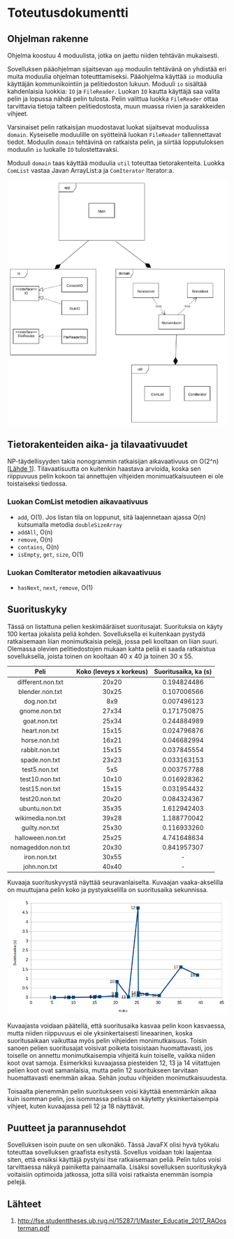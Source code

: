 # Toteutusdokumentti

## Ohjelman rakenne
Ohjelma koostuu 4 moduulista, jotka on jaettu niiden tehtävän mukaisesti. 

Sovelluksen pääohjelman sijaitsevan `app` moduulin tehtävänä on yhdistää eri muita moduulia ohjelman toteutttamiseksi. Pääohjelma käyttää `io` moduulia käyttäjän kommunikointiin ja pelitiedoston lukuun. Moduuli `io` sisältää kahdenlaisia luokkia: `IO` ja `FileReader`. Luokan `IO` kautta käyttäjä saa valita pelin ja lopussa nähdä pelin tulosta. Pelin valittua luokka `FileReader` ottaa tarvittavia tietoja talteen pelitiedostosta, muun muassa rivien ja sarakkeiden vihjeet.

Varsinaiset pelin ratkaisijan muodostavat luokat sijaitsevat moduulissa `domain`. Kyseiselle moduulille on syötteinä luokan `FileReader` tallennettavat tiedot. Moduulin `domain` tehtävinä on ratkaista pelin, ja siirtää lopputuloksen moduulin `io` luokalle `IO` tulostettavaksi.

Moduuli `domain` taas käyttää moduulia `util` toteuttaa tietorakenteita. Luokka `ComList` vastaa Javan ArrayList:a ja `ComIterator` Iterator:a.

![image](https://github.com/lchz/NonogramSolver/blob/master/documentation/packageDiagram.png "Package diagram")

## Tietorakenteiden aika- ja tilavaativuudet
NP-täydellisyyden takia nonogrammin ratkaisijan aikavaativuus on O(2^n)[[Lähde 1](https://github.com/lchz/NonogramSolver/blob/master/documentation/toteutusdokumentti.md#lähteet)]. Tilavaatisuutta on kuitenkin haastava arvioida, koska sen riippuvuus pelin kokoon tai annettujen vihjeiden monimuatkaisuuteen ei ole toistaiseksi tiedossa.

### Luokan ComList metodien aikavaativuus
- `add`, O(1). Jos listan tila on loppunut, sitä laajennetaan ajassa O(n) kutsumalla metodia `doubleSizeArray`
- `addAll`, O(n)
- `remove`, O(n)
- `contains`, O(n)
- `isEmpty`, `get`, `size`, O(1)

### Luokan ComIterator metodien aikavaativuus
- `hasNext`, `next`, `remove`, O(1)

## Suorituskyky
Tässä on listattuna pelien keskimääräiset suoritusajat. Suorituksia on käyty 100 kertaa jokaista peliä kohden. Sovelluksella ei kuitenkaan pystydä ratkaisemaan liian monimutkaisia pelejä, jossa peli kooltaan on liian suuri. Olemassa olevien pelitiedostojen mukaan kahta peliä ei saada ratkaistua sovelluksella, joista toinen on kooltaan 40 x 40 ja toinen 30 x 55.


|Peli    | Koko (leveys x korkeus) | Suoritusaika, ka (s) |
|:---------------:|:-------:|:------------:|
|different.non.txt| 20x20 | 0.194824486 |
|blender.non.txt  | 30x25 | 0.107006566 |
|dog.non.txt      | 8x9   | 0.007496123 |
|gnome.non.txt    | 27x34 | 0.171750875 |
|goat.non.txt     | 25x34 | 0.244884989 |
|heart.non.txt    | 15x15 | 0.024796876 |
|horse.non.txt    | 16x21 | 0.046682994 |
|rabbit.non.txt   | 15x15 | 0.037845554 |
|spade.non.txt    | 23x23 | 0.033163153 |
|test5.non.txt    | 5x5   | 0.003757788 |
|test10.non.txt   | 10x10 | 0.016928362 |
|test15.non.txt   | 15x15 | 0.031954432 |
|test20.non.txt   | 20x20 | 0.084324367 |
|ubuntu.non.txt   | 35x35 | 1.612942403 |
|wikimedia.non.txt| 39x28 | 1.188770042 |
|guilty.non.txt   | 25x30 | 0.116933260 |
|halloween.non.txt| 25x25 | 4.741648634 |
|nomageddon.non.txt| 20x30| 0.841957307 |
|iron.non.txt| 30x55 | - |
|john.non.txt| 40x40 | - |

Kuvaaja suorituskyvystä näyttää seuravanlaiselta. Kuvaajan vaaka-akselilla on muuttujana pelin koko ja pystyakselilla on suoritusaika sekunnissa.

![suoritusaika](https://github.com/lchz/NonogramSolver/blob/master/documentation/suoritukset.png)

Kuvaajasta voidaan päätellä, että suoritusaika kasvaa pelin koon kasvaessa, mutta niiden riippuvuus ei ole yksinkertaisesti lineaarinen, koska suoritusaikaan vaikuttaa myös pelin vihjeiden monimutkaisuus. Toisin sanoen pelien suoritusajat voisivat poiketa toisistaan huomattavasti, jos toiselle on annettu monimutkaisempia vihjeitä kuin toiselle, vaikka niiden koot ovat samoja. Esimerkiksi kuvaajassa piesteiden 12, 13 ja 14 viitattujen pelien koot ovat samanlaisia, mutta pelin 12 suoritukseen tarvitaan huomattavasti enemmän aikaa. Sehän joutuu vihjeiden monimutkaisuudesta.  
 
Toisaalta pienemmän pelin suoritukseen voisi käyttää enemmänkin aikaa kuin isomman pelin, jos isommassa pelissä on käytetty yksinkertaisempia vihjeet, kuten kuvaajassa peli 12 ja 18 näyttävät.


## Puutteet ja parannusehdot
Sovelluksen isoin puute on sen ulkonäkö. Tässä JavaFX olisi hyvä työkalu toteuttaa sovelluksen graafista esitystä. Sovellus voidaan toki laajentaa siten, että ensiksi käyttäjä pystyisi itse ratkaisemaan peliä. Pelin tulos voisi tarvittaessa näkyä painiketta painaamalla. Lisäksi sovelluksen suorituskykyä voitaisiin optimoida jatkossa, jotta sillä voisi ratkaista enemmän isompia pelejä.

## Lähteet
1. http://fse.studenttheses.ub.rug.nl/15287/1/Master_Educatie_2017_RAOosterman.pdf
